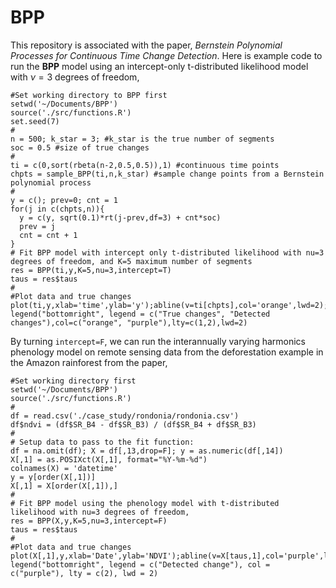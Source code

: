 # BPP
This repository is associated with the paper, *Bernstein Polynomial Processes for Continuous Time Change Detection*. Here is example code to run the **BPP** model using an intercept-only t-distributed likelihood model with $\nu=3$ degrees of freedom,
```
#Set working directory to BPP first
setwd('~/Documents/BPP')
source('./src/functions.R')
set.seed(7)
#
n = 500; k_star = 3; #k_star is the true number of segments
soc = 0.5 #size of true changes
#
ti = c(0,sort(rbeta(n-2,0.5,0.5)),1) #continuous time points
chpts = sample_BPP(ti,n,k_star) #sample change points from a Bernstein polynomial process
#
y = c(); prev=0; cnt = 1
for(j in c(chpts,n)){
  y = c(y, sqrt(0.1)*rt(j-prev,df=3) + cnt*soc)
  prev = j
  cnt = cnt + 1
}
# Fit BPP model with intercept only t-distributed likelihood with nu=3 degrees of freedom, and K=5 maximum number of segments
res = BPP(ti,y,K=5,nu=3,intercept=T)
taus = res$taus
#
#Plot data and true changes
plot(ti,y,xlab='time',ylab='y');abline(v=ti[chpts],col='orange',lwd=2);abline(v=ti[taus],col='purple',lty=2,lwd=2)
legend("bottomright", legend = c("True changes", "Detected changes"),col=c("orange", "purple"),lty=c(1,2),lwd=2)
```
By turning `intercept=F`, we can run the interannually varying harmonics phenology model on remote sensing data from the deforestation example in the Amazon rainforest from the paper,
```
#Set working directory first
setwd('~/Documents/BPP')
source('./src/functions.R')
#
df = read.csv('./case_study/rondonia/rondonia.csv')
df$ndvi = (df$SR_B4 - df$SR_B3) / (df$SR_B4 + df$SR_B3)
#
# Setup data to pass to the fit function:
df = na.omit(df); X = df[,13,drop=F]; y = as.numeric(df[,14])
X[,1] = as.POSIXct(X[,1], format="%Y-%m-%d")
colnames(X) = 'datetime'
y = y[order(X[,1])]
X[,1] = X[order(X[,1]),]
#
# Fit BPP model using the phenology model with t-distributed likelihood with nu=3 degrees of freedom,
res = BPP(X,y,K=5,nu=3,intercept=F)
taus = res$taus
#
#Plot data and true changes
plot(X[,1],y,xlab='Date',ylab='NDVI');abline(v=X[taus,1],col='purple',lty=2,lwd=2);
legend("bottomright", legend = c("Detected change"), col = c("purple"), lty = c(2), lwd = 2)
```
